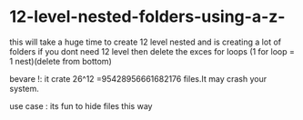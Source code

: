 # 12-level-nested-folders-using-a-z-
this will take a huge time to create 12 level nested and is creating a lot of folders
if you dont need 12 level then delete the exces for loops (1 for loop = 1 nest)(delete from bottom)

bevare !: it crate 26^12 =95428956661682176 files.It may crash your system.


use case : its fun to hide files this way

